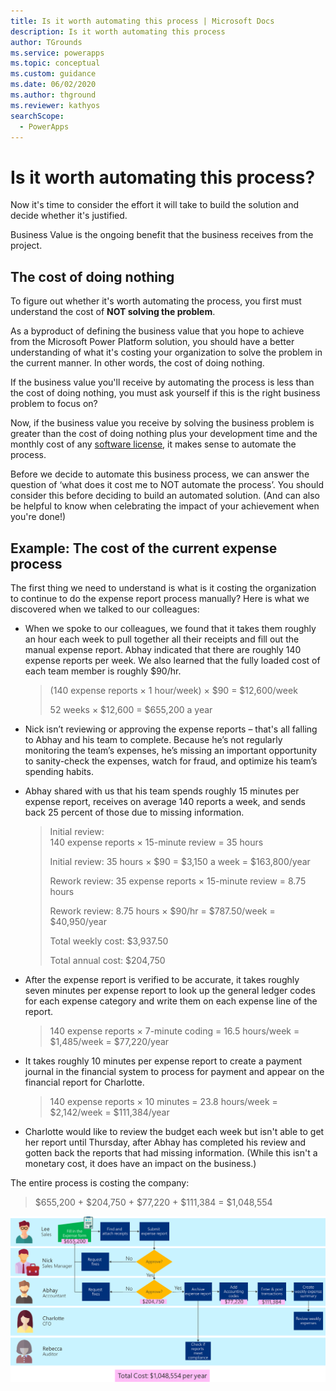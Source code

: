 ```yaml
---
title: Is it worth automating this process | Microsoft Docs
description: Is it worth automating this process
author: TGrounds
ms.service: powerapps
ms.topic: conceptual
ms.custom: guidance
ms.date: 06/02/2020
ms.author: thground
ms.reviewer: kathyos
searchScope:  
  - PowerApps
---
```


# Is it worth automating this process?

Now it's time to consider the effort it will take to build the solution and
decide whether it's justified.

Business Value is the ongoing benefit that the business receives from the
project.

## The cost of doing nothing

To figure out whether it's worth automating the process, you first must understand
the cost of **NOT solving the problem**.

As a byproduct of defining the business value that you hope to achieve from the Microsoft
Power Platform solution, you should have a better understanding of what it's
costing your organization to solve the problem in the current manner. In other
words, the cost of doing nothing.

If the business value you'll receive by automating the process is less than
the cost of doing nothing, you must ask yourself if this is the right
business problem to focus on?

Now, if the business value you receive by solving the business problem is
greater than the cost of doing nothing plus your development time and the
monthly cost of any [software license](https://docs.microsoft.com/power-platform/admin/pricing-billing-skus), it makes sense to automate the
process.

Before we decide to automate this business process, we can answer the question
of ‘what does it cost me to NOT automate the process’. You should consider this
before deciding to build an automated solution. (And can also be helpful to know
when celebrating the impact of your achievement when you're done!)

## Example: The cost of the current expense process

The first thing we need to understand is what is it costing the organization to
continue to do the expense report process manually? Here is what we discovered
when we talked to our colleagues:

- When we spoke to our colleagues, we found that it takes them roughly an hour
    each week to pull together all their receipts and fill out the manual
    expense report. Abhay indicated that there are roughly 140 expense reports
    per week. We also learned that the fully loaded cost of each team member is
    roughly \$90/hr.

    >   (140 expense reports &times; 1 hour/week) &times; \$90 = \$12,600/week
    >   
    >   52 weeks &times; \$12,600 = \$655,200 a year

- Nick isn’t reviewing or approving the expense reports – that's all falling
    to Abhay and his team to complete. Because he’s not regularly monitoring the
    team’s expenses, he’s missing an important opportunity to sanity-check the
    expenses, watch for fraud, and optimize his team’s spending habits.

- Abhay shared with us that his team spends roughly 15 minutes per expense
    report, receives on average 140 reports a week, and sends back 25&nbsp;percent of those
    due to missing information.

    >   Initial review:<br> 140 expense reports &times; 15-minute review = 35 hours
    >
    >   Initial review: 35 hours &times; \$90 = \$3,150 a week = \$163,800/year
    >
    >   Rework review: 35 expense reports &times; 15-minute review = 8.75 hours
    >
    >   Rework review: 8.75 hours &times; \$90/hr = \$787.50/week = \$40,950/year
    >
    >   Total weekly cost: \$3,937.50
    >
    >   Total annual cost: \$204,750

- After the expense report is verified to be accurate, it takes roughly seven
    minutes per expense report to look up the general ledger codes for each
    expense category and write them on each expense line of the report.

    >   140 expense reports &times; 7-minute coding = 16.5 hours/week =
        \$1,485/week = \$77,220/year

- It takes roughly 10 minutes per expense report to create a payment journal
    in the financial system to process for payment and appear on the financial
    report for Charlotte.

    >   140 expense reports &times; 10 minutes = 23.8 hours/week = \$2,142/week =
        \$111,384/year

- Charlotte would like to review the budget each week but isn't able to get
    her report until Thursday, after Abhay has completed his review and
    gotten back the reports that had missing information. (While this
    isn't a monetary cost, it does have an impact on the business.)

The entire process is costing the company:

> \$655,200 + \$204,750 + \$77,220 + \$111,384 = \$1,048,554

![Business process flowchart showing the employee cost for each task and the total cost of the process](media/cost-of-process.png "Business process flowchart showing the employee cost for each task and the total cost of the process")
